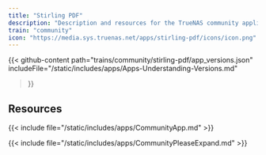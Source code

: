 ```yaml
---
title: "Stirling PDF"
description: "Description and resources for the TrueNAS community application called Stirling PDF."
train: "community"
icon: "https://media.sys.truenas.net/apps/stirling-pdf/icons/icon.png"
---
```


{{< github-content 
    path="trains/community/stirling-pdf/app_versions.json"
	includeFile="/static/includes/apps/Apps-Understanding-Versions.md"
>}}

## Resources

{{< include file="/static/includes/apps/CommunityApp.md" >}}

{{< include file="/static/includes/apps/CommunityPleaseExpand.md" >}}
